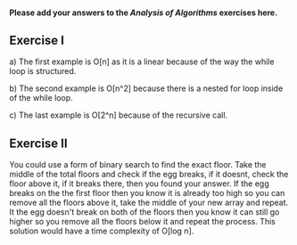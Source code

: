 #### Please add your answers to the ***Analysis of  Algorithms*** exercises here.

## Exercise I

a) The first example is O[n] as it is a linear because of the way the while loop is structured.


b) The second example is O[n^2] because there is a nested for loop inside of the while loop.


c) The last example is O[2^n] because of the recursive call.

## Exercise II

You could use a form of binary search to find the exact floor.
Take the middle of the total floors and check if the egg breaks,
if it doesnt, check the floor above it, if it breaks there, then
you found your answer. If the egg breaks on the the first floor then
you know it is already too high so you can remove all the floors 
above it, take the middle of your new array and repeat. It the egg
doesn't break on both of the floors then you know it can still go 
higher so you remove all the floors below it and repeat the process.
This solution would have a time complexity of O[log n].
